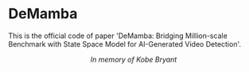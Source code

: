 # DeMamba
This is the official code of paper 'DeMamba: Bridging Million-scale Benchmark with State Space Model for AI-Generated Video Detection'.

<p align="center"><em>In memory of Kobe Bryant</em></p>


